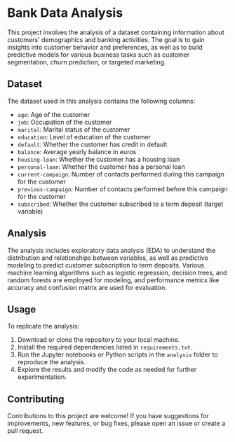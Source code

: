 # Bank Data Analysis

This project involves the analysis of a dataset containing information about customers' demographics and banking activities. The goal is to gain insights into customer behavior and preferences, as well as to build predictive models for various business tasks such as customer segmentation, churn prediction, or targeted marketing.

## Dataset

The dataset used in this analysis contains the following columns:

- `age`: Age of the customer
- `job`: Occupation of the customer
- `marital`: Marital status of the customer
- `education`: Level of education of the customer
- `default`: Whether the customer has credit in default
- `balance`: Average yearly balance in euros
- `housing-loan`: Whether the customer has a housing loan
- `personal-loan`: Whether the customer has a personal loan
- `current-campaign`: Number of contacts performed during this campaign for the customer
- `previous-campaign`: Number of contacts performed before this campaign for the customer
- `subscribed`: Whether the customer subscribed to a term deposit (target variable)

## Analysis

The analysis includes exploratory data analysis (EDA) to understand the distribution and relationships between variables, as well as predictive modeling to predict customer subscription to term deposits. Various machine learning algorithms such as logistic regression, decision trees, and random forests are employed for modeling, and performance metrics like accuracy and confusion matrix are used for evaluation.

## Usage

To replicate the analysis:

1. Download or clone the repository to your local machine.
2. Install the required dependencies listed in `requirements.txt`.
3. Run the Jupyter notebooks or Python scripts in the `analysis` folder to reproduce the analysis.
4. Explore the results and modify the code as needed for further experimentation.

## Contributing

Contributions to this project are welcome! If you have suggestions for improvements, new features, or bug fixes, please open an issue or create a pull request.

